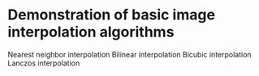 # Demonstration of basic image interpolation algorithms
Nearest neighbor interpolation
Bilinear interpolation
Bicubic interpolation
Lanczos interpolation
